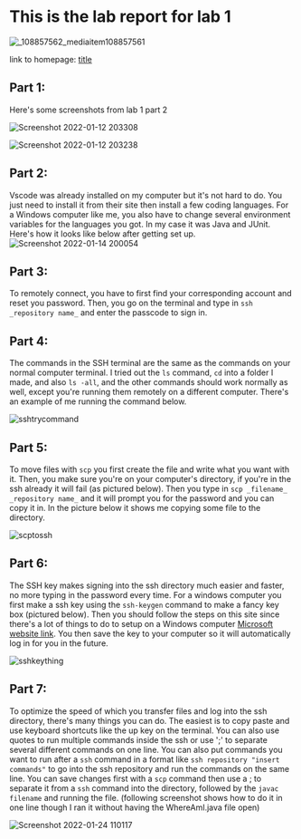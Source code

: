 
# This is the lab report for lab 1
  ![_108857562_mediaitem108857561](https://user-images.githubusercontent.com/33038975/149267061-470b4177-1b10-488f-847a-2317f1be764e.jpg)

  link to homepage: [title](https://yangwestyyy21.github.io/cse15l-lab-reports/index.html)
  
## Part 1:

Here's some screenshots from lab 1 part 2

![Screenshot 2022-01-12 203308](https://user-images.githubusercontent.com/33038975/149266839-4e656872-cb66-41bd-b93b-338780c68c66.png)

![Screenshot 2022-01-12 203238](https://user-images.githubusercontent.com/33038975/149266813-3e53f530-949d-4bc1-953a-ebdaade15353.png)

## Part 2: 

Vscode was already installed on my computer but it's not hard to do. You just need to install it from their site then install a few coding languages. For a Windows computer like me, you also have to change several environment variables for the languages you got. In my case it was Java and JUnit. Here's how it looks like below after getting set up. 
![Screenshot 2022-01-14 200054](https://user-images.githubusercontent.com/33038975/149608040-a15c86fe-9b04-4bcd-83bf-eb38ad6074ad.png)

## Part 3: 

To remotely connect, you have to first find your corresponding account and reset you password. Then, you go on the terminal and type in ```ssh _repository name_``` and enter the passcode to sign in. 

## Part 4: 

The commands in the SSH terminal are the same as the commands on your normal computer terminal. I tried out the ```ls``` command, ```cd``` into a folder I made, and also ```ls -all```, and the other commands should work normally as well, except you're running them remotely on a different computer. There's an example of me running the command below.

![sshtrycommand](https://user-images.githubusercontent.com/33038975/149608279-52d3d5af-e58a-4143-9b4d-a93c9aa7a7bd.png)

## Part 5:

To move files with ```scp``` you first create the file and write what you want with it. Then, you make sure you're on your computer's directory, if you're in the ssh already it will fail (as pictured below). Then you type in ```scp _filename_ _repository name_``` and it will prompt you for the password and you can copy it in. In the picture below it shows me copying some file to the directory. 

![scptossh](https://user-images.githubusercontent.com/33038975/149608498-d079e853-4622-4bb4-ae63-1c0eb2260b71.png)

## Part 6: 

The SSH key makes signing into the ssh directory much easier and faster, no more typing in the password every time. For a windows computer you first make a ssh key using the ```ssh-keygen``` command to make a fancy key box (pictured below). Then you should follow the steps on this site since there's a lot of things to do to setup on a Windows computer  [Microsoft website link](https://docs.microsoft.com/en-us/windows-server/administration/openssh/openssh_keymanagement#user-key-generation). You then save the key to your computer so it will automatically log in for you in the future.

![sshkeything](https://user-images.githubusercontent.com/33038975/149608717-62311c0e-5bb7-4579-93b3-e30b43935a7f.png)


## Part 7: 

To optimize the speed of which you transfer files and log into the ssh directory, there's many things you can do. The easiest is to copy paste and use keyboard shortcuts like the up key on the terminal. You can also use quotes to run multiple commands inside the ssh or use ';' to separate several different commands on one line. You can also put commands you want to run after a ```ssh``` command in a format like ```ssh repository "insert commands"``` to go into the ssh repository and run the commands on the same line. You can save changes first with a ```scp``` command then use a ; to separate it from a ```ssh``` command into the directory, followed by the ```javac filename``` and running the file. (following screenshot shows how to do it in one line though I ran it without having the WhereAmI.java file open)

![Screenshot 2022-01-24 110117](https://user-images.githubusercontent.com/33038975/150846981-8acd6288-31e3-42eb-bd33-2b1cae39b7ae.png)

